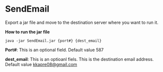 # SendEmail

Export a jar file and move to the destination server where you want to run it.

**How to run the jar file**

`java -jar SendEmail.jar {port#} {dest_email}`

**Port#**: This is an optional field. Default value 587

**dest_email**: This is an optioanl fiels. This is the destination email address. Default value kkapre08@gmail.com
